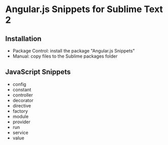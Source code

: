 # Angular.js Snippets for Sublime Text 2

## Installation

- Package Control: install the package "Angular.js Snippets"
- Manual: copy files to the Sublime packages folder

## JavaScript Snippets

- config
- constant
- controller
- decorator
- directive
- factory
- module
- provider
- run
- service
- value